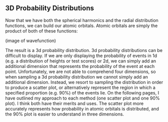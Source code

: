 ## 3D Probability Distributions

Now that we have both the spherical harmonics and the radial distribution functions, we can build our atomic orbitals. Atomic orbitals are simply the product of both of these functions:

(image of wavefunction)

The result is a 3d probability distribution. 3d probability distributions can be difficult to display. If we are only displaying the probability of events in 1d (e.g. a distribution of heights or test scores) or 2d, we can simply add an additional dimension that represents the probability of the event at each point. Unfortunately, we are not able to comprehend four dimensions, so when sampling a 3d probability distribution we cannot simply add an additional dimension. Instead, we resort to sampling the distribution in order to produce a scatter plot, or alternatively represent the region in which a specified proportion (e.g. 90%) of the events lie. On the following pages, I have outlined my approach to each method (one scatter plot and one 90% plot). I think both have their merits and uses. The scatter plot more accurately represents how probability in atomic orbitals is distributed, and the 90% plot is easier to understand in three dimensions.
